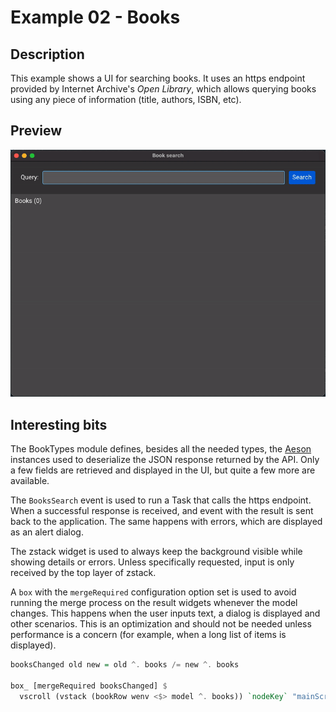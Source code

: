# Example 02 - Books

## Description

This example shows a UI for searching books. It uses an https endpoint provided
by Internet Archive's _Open Library_, which allows querying books using any
piece of information (title, authors, ISBN, etc).

## Preview

![Example gif preview](images/02_Books.gif)

## Interesting bits

The BookTypes module defines, besides all the needed types, the
[Aeson](https://hackage.haskell.org/package/aeson) instances used to deserialize
the JSON response returned by the API. Only a few fields are retrieved and
displayed in the UI, but quite a few more are available.

The `BooksSearch` event is used to run a Task that calls the https endpoint.
When a successful response is received, and event with the result is sent back
to the application. The same happens with errors, which are displayed as an
alert dialog.

The zstack widget is used to always keep the background visible while showing
details or errors. Unless specifically requested, input is only received by the
top layer of zstack.

A `box` with the `mergeRequired` configuration option set is used to avoid
running the merge process on the result widgets whenever the model changes. This
happens when the user inputs text, a dialog is displayed and other scenarios.
This is an optimization and should not be needed unless performance is a concern
(for example, when a long list of items is displayed).

```haskell
booksChanged old new = old ^. books /= new ^. books

box_ [mergeRequired booksChanged] $
  vscroll (vstack (bookRow wenv <$> model ^. books)) `nodeKey` "mainScroll"
```
